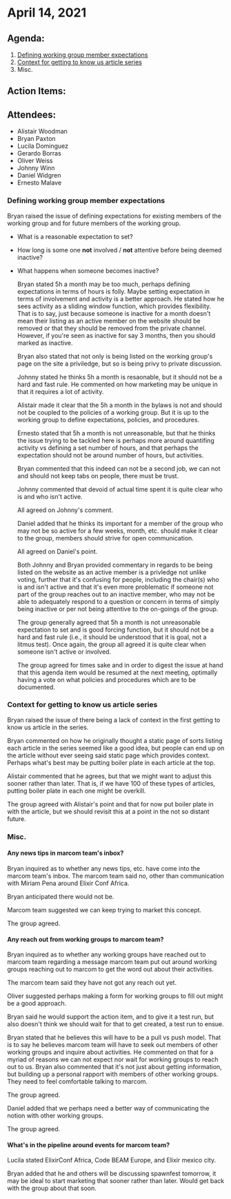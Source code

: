 # April 14, 2021

## Agenda:

1. [Defining working group member expectations](https://github.com/erlef/marketing-wg/issues/49)
1. [Context for getting to know us article series](https://github.com/erlef/marketing-wg/issues/50)
1. Misc.

## Action Items: 

## Attendees:

- Alistair Woodman
- Bryan Paxton
- Lucila Dominguez 
- Gerardo Borras
- Oliver Weiss
- Johnny Winn
- Daniel Widgren
- Ernesto Malave

### Defining working group member expectations

Bryan raised the issue of defining expectations for existing members of the working group and for future members of the
working group. 

- What is a reasonable expectation to set? 
- How long is some one **not** involved / **not** attentive before being deemed inactive?
- What happens when someone becomes inactive?
  
  Bryan stated 5h a month may be too much, perhaps defining expectations in terms of hours is folly. Maybe
  setting expectation in terms of involvement and activity is a better approach. He stated how he sees activity as a
  sliding window function, which provides flexibility. That is to say, just because someone is inactive for a month
  doesn't mean their listing as an active member on the website should be removed or that they should be removed from the private channel. However, if you're seen as inactive for say 3 months, then you should marked as inactive. 

  Bryan also stated that not only is being listed on the working group's page on the site a priviledge, but so is being
  privy to private discussion. 

  Johnny stated he thinks 5h a month is resaonable, but it should not be a hard and fast rule. He commented on how
  marketing may be unique in that it requires a lot of activity.
  
  Alistair made it clear that the 5h a month in the bylaws is not and should not be coupled to the policies of a working
  group. But it is up to the working group to define expectations, policies, and procedures.

  Ernesto stated that 5h a month is not unreasonable, but that he thinks the issue trying to be tackled here is perhaps
  more around quantifing activity vs defining a set number of hours, and that perhaps the expectation should not 
  be around number of hours, but activities. 
  
  Bryan commented that this indeed can not be a second job, we can not and should not keep tabs on people, there must be
  trust. 

  Johnny commented that devoid of actual time spent it is quite clear who is and who isn't active. 

  All agreed on Johnny's comment. 

  Daniel added that he thinks its important for a member of the group who may not be so active for a few weeks, month,
  etc. should make it clear to the group, members should strive for open communication.

  All agreed on Daniel's point. 

  Both Johnny and Bryan provided commentary in regards to be being listed on the website as an active member is a
  privledge not unlike voting, further that it's confusing for people, including the chair(s) who is and isn't active
  and that it's even more problematic if someone not part of the group reaches out to an inactive member, who may not be
  able to adequately respond to a question or concern in terms of simply being inactive or per not being attentive to
  the on-goings of the group. 

  The group generally agreed that 5h a month is not unreasonable expectation to set and is good forcing function, 
  but it should not be a hard and fast rule (i.e., it should be understood that it is goal, not a litmus test). Once
  again, the group all agreed it is quite clear when someone isn't active or involved. 

  The group agreed for times sake and in order to digest the issue at hand that this agenda item would be 
  resumed at the next meeting, optimally having a vote on what policies and procedures which are to be documented. 

### Context for getting to know us article series

Bryan raised the issue of there being a lack of context in the first getting to know us article in the series.

Bryan commented on how he originally thought a static page of sorts listing each article in the series seemed like a
good idea, but people can end up on the article without ever seeing said static page which provides context. Perhaps
what's best may be putting boiler plate in each article at the top. 

Alistair commented that he agrees, but that we might want to adjust this sooner rather than later. That is, if we have
100 of these types of articles, putting boiler plate in each one might be overkill. 

The group agreed with Alistair's point and that for now put boiler plate in with the article, but we should revisit this
at a point in the not so distant future. 

### Misc. 

#### Any news tips in marcom team's inbox?

 Bryan inquired as to whether any news tips, etc. have come into the marcom team's inbox. The marcom team said no, other
 than communication with Miriam Pena around Elixir Conf Africa. 

 Bryan anticipated there would not be. 

 Marcom team suggested we can keep trying to market this concept. 

 The group agreed. 

 #### Any reach out from working groups to marcom team?

 Bryan inquired as to whether any working groups have reached out to marcom team regarding a message marcom team put out 
 around working groups reaching out to marcom to get the word out about their activities. 

 The marcom team said they have not got any reach out yet. 

 Oliver suggested perhaps making a form for working groups to fill out might be a good approach. 

 Bryan said he would support the action item, and to give it a test run, but also doesn't think we should wait for that
 to get created, a test run to ensue. 

 Bryan stated that he believes this will have to be a pull vs push model. That is to say he believes marcom team will
 have to seek out members of other working groups and inquire about activities. He commented on that for a myriad of
 reasons we can not expect nor wait for working groups to reach out to us. Bryan also commented that it's not just about
 getting information, but building up a personal rapport with members of other working groups. They need to feel
 comfortable talking to marcom. 

 The group agreed.

 Daniel added that we perhaps need a better way of communicating the notion with other working groups. 

 The group agreed.

 #### What's in the pipeline around events for marcom team? 

 Lucila stated ElixirConf Africa, Code BEAM Europe, and Elixir mexico city.

 Bryan added that he and others will be discussing spawnfest tomorrow, it may be ideal to start marketing that sooner
 rather than later. Would get back with the group about that soon. 
